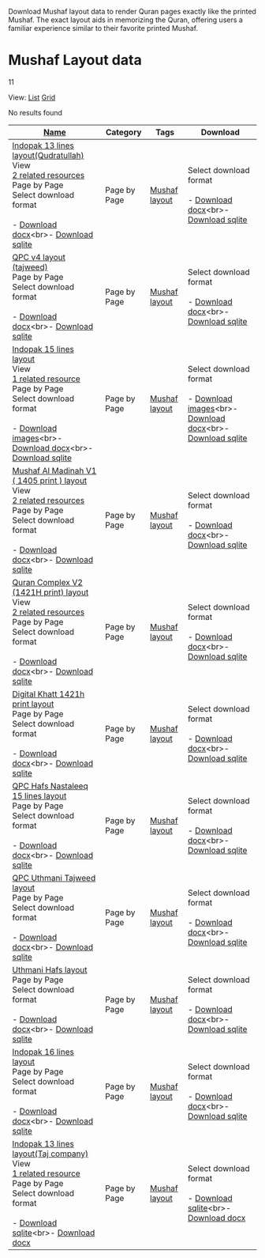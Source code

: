 Download Mushaf layout data to render Quran pages exactly like the printed Mushaf. The exact layout aids in memorizing the Quran, offering users a familiar experience similar to their favorite printed Mushaf.


# Mushaf Layout data

11


View:
[List](https://qul.tarteel.ai/resources/mushaf-layout?view=list) [Grid](https://qul.tarteel.ai/resources/mushaf-layout?view=grid)

No results found

| [Name](https://qul.tarteel.ai/resources/mushaf-layout?sort_key=name&sort_order=asc) | Category | Tags | Download |
| --- | --- | --- | --- |
| [Indopak 13 lines layout(Qudratullah)](https://qul.tarteel.ai/resources/mushaf-layout/236)<br>View<br>[2 related resources](https://qul.tarteel.ai/resources/mushaf-layout/236/related_resources)<br>Page by Page<br>Select download format<br> <br>- [Download docx](https://qul.tarteel.ai/resources/mushaf-layout#_)<br>- [Download sqlite](https://qul.tarteel.ai/resources/mushaf-layout#_) | Page by Page | [Mushaf layout](https://qul.tarteel.ai/docs/mushaf-layout) | Select download format<br> <br>- [Download docx](https://qul.tarteel.ai/resources/mushaf-layout#_)<br>- [Download sqlite](https://qul.tarteel.ai/resources/mushaf-layout#_) |
| [QPC v4 layout (tajweed)](https://qul.tarteel.ai/resources/mushaf-layout/19)<br>Page by Page<br>Select download format<br> <br>- [Download docx](https://qul.tarteel.ai/resources/mushaf-layout#_)<br>- [Download sqlite](https://qul.tarteel.ai/resources/mushaf-layout#_) | Page by Page | [Mushaf layout](https://qul.tarteel.ai/docs/mushaf-layout) | Select download format<br> <br>- [Download docx](https://qul.tarteel.ai/resources/mushaf-layout#_)<br>- [Download sqlite](https://qul.tarteel.ai/resources/mushaf-layout#_) |
| [Indopak 15 lines layout](https://qul.tarteel.ai/resources/mushaf-layout/12)<br>View<br>[1 related resource](https://qul.tarteel.ai/resources/mushaf-layout/12/related_resources)<br>Page by Page<br>Select download format<br> <br>- [Download images](https://qul.tarteel.ai/resources/mushaf-layout#_)<br>- [Download docx](https://qul.tarteel.ai/resources/mushaf-layout#_)<br>- [Download sqlite](https://qul.tarteel.ai/resources/mushaf-layout#_) | Page by Page | [Mushaf layout](https://qul.tarteel.ai/docs/mushaf-layout) | Select download format<br> <br>- [Download images](https://qul.tarteel.ai/resources/mushaf-layout#_)<br>- [Download docx](https://qul.tarteel.ai/resources/mushaf-layout#_)<br>- [Download sqlite](https://qul.tarteel.ai/resources/mushaf-layout#_) |
| [Mushaf Al Madinah V1 ( 1405 print ) layout](https://qul.tarteel.ai/resources/mushaf-layout/15)<br>View<br>[2 related resources](https://qul.tarteel.ai/resources/mushaf-layout/15/related_resources)<br>Page by Page<br>Select download format<br> <br>- [Download docx](https://qul.tarteel.ai/resources/mushaf-layout#_)<br>- [Download sqlite](https://qul.tarteel.ai/resources/mushaf-layout#_) | Page by Page | [Mushaf layout](https://qul.tarteel.ai/docs/mushaf-layout) | Select download format<br> <br>- [Download docx](https://qul.tarteel.ai/resources/mushaf-layout#_)<br>- [Download sqlite](https://qul.tarteel.ai/resources/mushaf-layout#_) |
| [Quran Complex V2 (1421H print) layout](https://qul.tarteel.ai/resources/mushaf-layout/10)<br>View<br>[2 related resources](https://qul.tarteel.ai/resources/mushaf-layout/10/related_resources)<br>Page by Page<br>Select download format<br> <br>- [Download docx](https://qul.tarteel.ai/resources/mushaf-layout#_)<br>- [Download sqlite](https://qul.tarteel.ai/resources/mushaf-layout#_) | Page by Page | [Mushaf layout](https://qul.tarteel.ai/docs/mushaf-layout) | Select download format<br> <br>- [Download docx](https://qul.tarteel.ai/resources/mushaf-layout#_)<br>- [Download sqlite](https://qul.tarteel.ai/resources/mushaf-layout#_) |
| [Digital Khatt 1421h print layout](https://qul.tarteel.ai/resources/mushaf-layout/21)<br>Page by Page<br>Select download format<br> <br>- [Download docx](https://qul.tarteel.ai/resources/mushaf-layout#_)<br>- [Download sqlite](https://qul.tarteel.ai/resources/mushaf-layout#_) | Page by Page | [Mushaf layout](https://qul.tarteel.ai/docs/mushaf-layout) | Select download format<br> <br>- [Download docx](https://qul.tarteel.ai/resources/mushaf-layout#_)<br>- [Download sqlite](https://qul.tarteel.ai/resources/mushaf-layout#_) |
| [QPC Hafs Nastaleeq 15 lines layout](https://qul.tarteel.ai/resources/mushaf-layout/8)<br>Page by Page<br>Select download format<br> <br>- [Download docx](https://qul.tarteel.ai/resources/mushaf-layout#_)<br>- [Download sqlite](https://qul.tarteel.ai/resources/mushaf-layout#_) | Page by Page | [Mushaf layout](https://qul.tarteel.ai/docs/mushaf-layout) | Select download format<br> <br>- [Download docx](https://qul.tarteel.ai/resources/mushaf-layout#_)<br>- [Download sqlite](https://qul.tarteel.ai/resources/mushaf-layout#_) |
| [QPC Uthmani Tajweed layout](https://qul.tarteel.ai/resources/mushaf-layout/18)<br>Page by Page<br>Select download format<br> <br>- [Download docx](https://qul.tarteel.ai/resources/mushaf-layout#_)<br>- [Download sqlite](https://qul.tarteel.ai/resources/mushaf-layout#_) | Page by Page | [Mushaf layout](https://qul.tarteel.ai/docs/mushaf-layout) | Select download format<br> <br>- [Download docx](https://qul.tarteel.ai/resources/mushaf-layout#_)<br>- [Download sqlite](https://qul.tarteel.ai/resources/mushaf-layout#_) |
| [Uthmani Hafs layout](https://qul.tarteel.ai/resources/mushaf-layout/14)<br>Page by Page<br>Select download format<br> <br>- [Download docx](https://qul.tarteel.ai/resources/mushaf-layout#_)<br>- [Download sqlite](https://qul.tarteel.ai/resources/mushaf-layout#_) | Page by Page | [Mushaf layout](https://qul.tarteel.ai/docs/mushaf-layout) | Select download format<br> <br>- [Download docx](https://qul.tarteel.ai/resources/mushaf-layout#_)<br>- [Download sqlite](https://qul.tarteel.ai/resources/mushaf-layout#_) |
| [Indopak 16 lines layout](https://qul.tarteel.ai/resources/mushaf-layout/11)<br>Page by Page<br>Select download format<br> <br>- [Download docx](https://qul.tarteel.ai/resources/mushaf-layout#_)<br>- [Download sqlite](https://qul.tarteel.ai/resources/mushaf-layout#_) | Page by Page | [Mushaf layout](https://qul.tarteel.ai/docs/mushaf-layout) | Select download format<br> <br>- [Download docx](https://qul.tarteel.ai/resources/mushaf-layout#_)<br>- [Download sqlite](https://qul.tarteel.ai/resources/mushaf-layout#_) |
| [Indopak 13 lines layout(Taj company)](https://qul.tarteel.ai/resources/mushaf-layout/313)<br>View<br>[1 related resource](https://qul.tarteel.ai/resources/mushaf-layout/313/related_resources)<br>Page by Page<br>Select download format<br> <br>- [Download sqlite](https://qul.tarteel.ai/resources/mushaf-layout#_)<br>- [Download docx](https://qul.tarteel.ai/resources/mushaf-layout#_) | Page by Page | [Mushaf layout](https://qul.tarteel.ai/docs/mushaf-layout) | Select download format<br> <br>- [Download sqlite](https://qul.tarteel.ai/resources/mushaf-layout#_)<br>- [Download docx](https://qul.tarteel.ai/resources/mushaf-layout#_) |